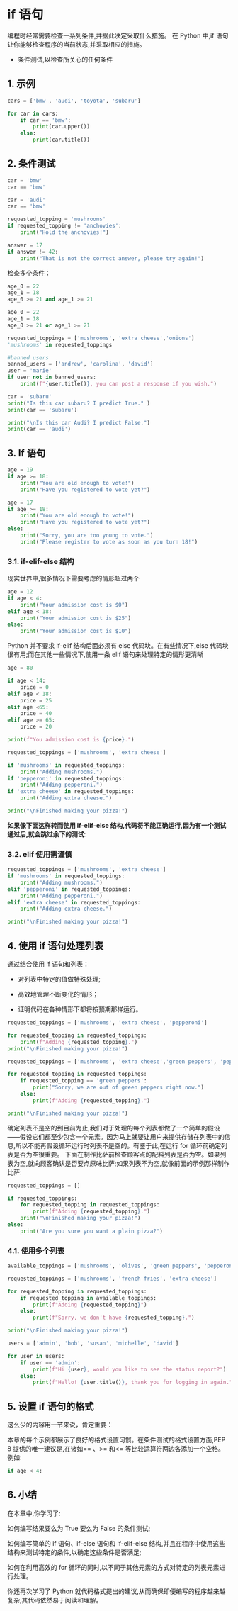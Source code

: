# if 语句

编程时经常需要检查一系列条件,并据此决定采取什么措施。
在 Python 中,if 语句让你能够检查程序的当前状态,并采取相应的措施。

- 条件测试,以检查所关心的任何条件

## 1. 示例

```python
cars = ['bmw', 'audi', 'toyota', 'subaru']

for car in cars:
    if car == 'bmw':
        print(car.upper())
    else:
        print(car.title())
```

## 2. 条件测试

```python
car = 'bmw'
car == 'bmw'
```

```python
car = 'audi'
car == 'bmw'
```

```python
requested_topping = 'mushrooms'
if requested_topping != 'anchovies':
    print("Hold the anchovies!")
```

```python
answer = 17
if answer != 42:
    print("That is not the correct answer, please try again!")
```

检查多个条件：

```python
age_0 = 22
age_1 = 18
age_0 >= 21 and age_1 >= 21
```

```python
age_0 = 22
age_1 = 18
age_0 >= 21 or age_1 >= 21
```

```python
requested_toppings = ['mushrooms', 'extra cheese','onions']
'mushrooms' in requested_toppings
```

```python
#banned users
banned_users = ['andrew', 'carolina', 'david']
user = 'marie'
if user not in banned_users:
    print(f"{user.title()}, you can post a response if you wish.")
```

```python
car = 'subaru'
print("Is this car subaru? I predict True." )
print(car == 'subaru')

print("\nIs this car Audi? I predict False.")
print(car == 'audi')
```

## 3. If 语句

```python
age = 19
if age >= 18:
    print("You are old enough to vote!")
    print("Have you registered to vote yet?")

```

```python
age = 17
if age >= 18:
    print("You are old enough to vote!")
    print("Have you registered to vote yet?")
else:
    print("Sorry, you are too young to vote.")
    print("Please register to vote as soon as you turn 18!")
```

### 3.1. if-elif-else 结构

现实世界中,很多情况下需要考虑的情形超过两个

```python
age = 12
if age < 4:
    print("Your admission cost is $0")
elif age < 18:
    print("Your admission cost is $25")
else:
    print("Your admission cost is $10")
```

Python 并不要求 if-elif 结构后面必须有 else 代码块。在有些情况下,else 代码块很有用;而在其他一些情况下,使用一条 elif 语句来处理特定的情形更清晰

```python
age = 80

if age < 14:
    price = 0
elif age < 18:
    price = 25
elif age <65:
    price = 40
elif age >= 65:
    price = 20

print(f"You admission cost is {price}.")
```

```python
requested_toppings = ['mushrooms', 'extra cheese']

if 'mushrooms' in requested_toppings:
    print("Adding mushrooms.")
if 'pepperoni' in requested_toppings:
    print("Adding pepperoni.")
if 'extra cheese' in requested_toppings:
    print("Adding extra cheese.")

print("\nFinished making your pizza!")
```

**如果像下面这样转而使用 if-elif-else 结构,代码将不能正确运行,因为有一个测试通过后,就会跳过余下的测试**:

### 3.2. elif 使用需谨慎

```python
requested_toppings = ['mushrooms', 'extra cheese']
if 'mushrooms' in requested_toppings:
    print("Adding mushrooms.")
elif 'pepperoni' in requested_toppings:
    print("Adding pepperoni.")
elif 'extra cheese' in requested_toppings:
    print("Adding extra cheese.")

print("\nFinished making your pizza!")
```

## 4. 使用 if 语句处理列表

通过结合使用 if 语句和列表：

- 对列表中特定的值做特殊处理;

- 高效地管理不断变化的情形；

- 证明代码在各种情形下都将按预期那样运行。

```python
requested_toppings = ['mushrooms', 'extra cheese', 'pepperoni']

for requested_topping in requested_toppings:
    print(f"Adding {requested_topping}.")
print("\nFinished making your pizza!")
```

```python
requested_toppings = ['mushrooms', 'extra cheese','green peppers', 'pepperoni']

for requested_topping in requested_toppings:
    if requested_topping == 'green peppers':
        print("Sorry, we are out of green peppers right now.")
    else:
        print(f"Adding {requested_topping}.")

print("\nFinished making your pizza!")
```

确定列表不是空的到目前为止,我们对于处理的每个列表都做了一个简单的假设——假设它们都至少包含一个元素。因为马上就要让用户来提供存储在列表中的信息,所以不能再假设循环运行时列表不是空的。有鉴于此,在运行 for 循环前确定列表是否为空很重要。
下面在制作比萨前检查顾客点的配料列表是否为空。如果列表为空,就向顾客确认是否要点原味比萨;如果列表不为空,就像前面的示例那样制作比萨:

```python
requested_toppings = []

if requested_toppings:
    for requested_topping in requested_toppings:
        print(f"Adding {requested_topping}.")
    print("\nFinished making your pizza!")
else:
    print("Are you sure you want a plain pizza?")
```

### 4.1. 使用多个列表

```python
available_toppings = ['mushrooms', 'olives', 'green peppers', 'pepperoni', 'pineapple', 'extra cheese']

requested_toppings = ['mushrooms', 'french fries', 'extra cheese']

for requested_topping in requested_toppings:
    if requested_topping in available_toppings:
        print(f"Adding {requested_topping}")
    else:
        print(f"Sorry, we don't have {requested_topping}.")

print("\nFinished making your pizza!")
```

```python
users = ['admin', 'bob', 'susan', 'michelle', 'david']

for user in users:
    if user == 'admin':
        print(f"Hi {user}, would you like to see the status report?")
    else:
        print(f"Hello! {user.title()}, thank you for logging in again.")
```

## 5. 设置 if 语句的格式

这么少的内容用一节来说，肯定重要：

本章的每个示例都展示了良好的格式设置习惯。在条件测试的格式设置方面,PEP 8 提供的唯一建议是,在诸如== 、>= 和<= 等比较运算符两边各添加一个空格。例如:

```python
if age < 4:
```

## 6. 小结

在本章中,你学习了:

如何编写结果要么为 True 要么为 False 的条件测试;

如何编写简单的 if 语句、if-else 语句和 if-elif-else 结构,并且在程序中使用这些结构来测试特定的条件,以确定这些条件是否满足;

如何在利用高效的 for 循环的同时,以不同于其他元素的方式对特定的列表元素进行处理。

你还再次学习了 Python 就代码格式提出的建议,从而确保即便编写的程序越来越复杂,其代码依然易于阅读和理解。
